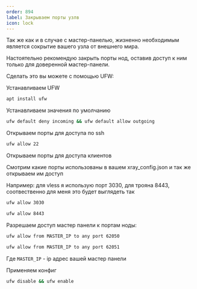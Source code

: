 ```yaml
---
order: 894
label: Закрываем порты узлв
icon: lock
---
```


Так же как и в случае с мастер-панелью, жизненно необходимым является сокрытие вашего узла от внешнего мира.

Настоятельно рекомендую закрыть порты нод, оставив доступ к ним только для доверенной мастер-панели.

Сделать это вы можете с помощью UFW:

Устанавливаем UFW

```bash
apt install ufw 
```

Устанавливаем значения по умолчанию 

```bash
ufw default deny incoming && ufw default allow outgoing
```

Открываем порты для доступа по ssh
```bash
ufw allow 22
```

Открываем порты для доступа клиентов 

Смотрим какие порты использованы в вашем xray_config.json и так же открываем им доступ 

Например: для vless я использую порт 3030, для трояна 8443, соотвественно для меня это будет выглядеть так 

```bash
ufw allow 3030
```

```bash
ufw allow 8443
```

Разрешаем доступ мастер панели к портам ноды:
```bash
ufw allow from MASTER_IP to any port 62050
```
```bash
ufw allow from MASTER_IP to any port 62051
``` 

Где `MASTER_IP` - ip адрес вашей мастер панели 

Применяем конфиг 
```bash
ufw disable && ufw enable
``` 